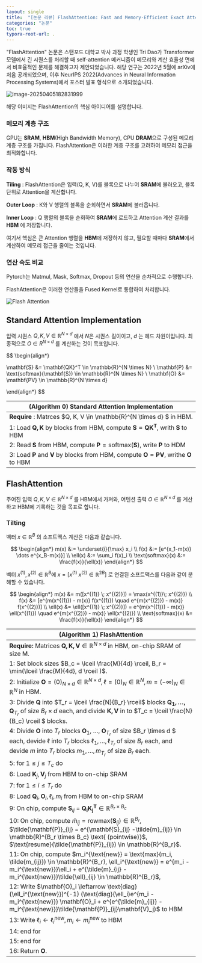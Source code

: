 ```yaml
---
layout: single
title:  "[논문 리뷰] FlashAttention: Fast and Memory-Efficient Exact Attention with IO-Awareness"
categories: "논문"
toc: true
typora-root-url: .
---
```


"FlashAttention" 논문은 스탠포드 대학교 박사 과정 학생인 Tri Dao가 Transformer 모델에서 긴 시퀀스를 처리할 때 self-attention 메커니즘이 메모리와 계산 효율성 면에서 비효율적인 문제를 해결하고자 제안되었습니다. 해당 연구는 2022년 5월에 arXiv에 처음 공개되었으며, 이후 NeurIPS 2022(Advances in Neural Information Processing Systems)에서 포스터 발표 형식으로 소개되었습니다.

![image-20250405182831999](../../images/2025-04-05-int_flashatttention/image-20250405182831999.png)

해당 이미지는 FlashAttention의 핵심 아이디어를 설명합니다.

### 메모리 계층 구조 

GPU는 **SRAM**, **HBM**(High Bandwidth Memory), CPU **DRAM**으로 구성된 메모리 계층 구조를 가집니다. FlashAttention은 이러한 계층 구조를 고려하여 메모리 접근을 최적화합니다.

### 작동 방식 

**Tiling** : FlashAttention은 입력(Q, K, V)를 블록으로 나누어 **SRAM**에 불러오고, 블록단위로 Attention을 계산합니다. 

**Outer Loop** : K와 V 행렬의 블록을 순회하면서 **SRAM**에 불러옵니다. 

**Inner Loop** : Q 행렬의 블록을 순회하여 **SRAM**에 로드하고 Attention 계산 결과를 **HBM** 에 저장합니다.

여기서 핵심은 큰 Attention 행렬을 **HBM**에 저장하지 않고, 필요할 때마다 **SRAM**에서 계산하여 메모리 접근을 줄이는 것입니다.

### 연산 속도 비교 

Pytorch는 Matmul, Mask, Softmax, Dropout 등의 연산을 순차적으로 수행합니다. 

FlashAttention은 이러한 연산들을 Fused Kernel로 통합하여 처리합니다.

![Flash Attention](https://huggingface.co/datasets/huggingface/documentation-images/resolve/main/tgi/flash-attn.png)

## Standard Attention Implementation

입력 시퀀스 $Q, K, V \in \mathbb{R}^{N \times d}$ 에서 $N$은 시퀀스 길이이고, $d$ 는 헤드 차원이입니다. 최종적으로 $O \in R^{N \times d}$ 를 계산하는 것이 목표입니다.

$$
\begin{align*}

\mathbf{S} &= \mathbf{QK}^T \in \mathbb{R}^{N \times N} \\
\mathbf{P} &= \text{softmax}(\mathbf{S}) \in \mathbb{R}^{N \times N} \\
\mathbf{O} &= \mathbf{PV} \in \mathbb{R}^{N \times d}

\end{align*}
$$

| (Algorithm 0)  Standard Attention Implementation             |
| ------------------------------------------------------------ |
| **Require** : Matrces $Q, K, V \in \mathbb{R}^{N \times d} $ in HBM. |
| 1: Load $\mathbf{Q, K}$ by blocks from HBM, compute $\mathbf{S = QK^T}$, writh $\mathbf{S}$ to HBM |
| 2: Read $\mathbf{S}$ from HBM, compute $\mathbf{P} = \text{softmax}(\mathbf{S})$, write $\mathbf{P}$ to HDM |
| 3: Load $\mathbf{P}$ and $\mathbf{V}$  by blocks from HBM, compute $\mathbf{O = PV}$, writhe $\mathbf{O}$ to HBM |

## FlashAttention

주어진 입력 $Q, K, V \in \mathbb{R}^{N \times d}$ 를 HBM에서 가져와, 어텐션 출력 $O \in \mathbb{R}^{N \times d}$ 를 계산하고 HBM에 기록하는 것을 목표로 합니다.

### Tilting 

벡터 $x \in \mathbb{R}^{B}$ 의 소프트맥스 계산은 다음과 같습니다. 

$$
\begin{align*}
m(x) &:= \underset{i}{\max} x_i \\
f(x) &:= [e^{x_1-m(x)} \dots e^{x_B-m(x)}] \\ 
\ell(x) &:= \sum_i f(x)_i \\ 
\text{softmax}(x) &:= \frac{f(x)}{\ell(x)}
\end{align*}
$$

벡터 $x^{(1)}, x^{(2)} \in \mathbb{R}^B$에 $x = [x^{(1)} \; x^{(2)} \in \mathbb{R}^{2B}]$ 로 연결된 소프트맥스를 다음과 같이 분해할 수 있습니다. 

$$
\begin{align*}
m(x) &= m([x^{(1)} \; x^{(2)}]) = \max(x^{(1)}\; x^{(2)}) \\
f(x) &= [e^{m(x^{(1)}) - m(x)} f(x^{(1)}) \quad  e^{m(x^{(2)}) - m(x)} f(x^{(2)})] \\ 
\ell(x) &= \ell([x^{(1)} \; x^{(2)}]) = e^{m(x^{(1)}) - m(x)} \ell(x^{(1)}) \quad  e^{m(x^{(2)}) - m(x)} \ell(x^{(2)}) \\
\text{softmax}(x) &= \frac{f(x)}{\ell(x)}
\end{align*}
$$

| (Algorithm 1) FlashAttention |
| --- |
| **Require:**  Matrices $\mathbf{Q, K, V} \in \mathbb{R}^{N \times d}$ in HBM, on-chip SRAM of size M. |
| 1: Set block sizes $B_c = \lceil \frac{M}{4d} \rceil, B_r = \min(\lceil \frac{M}{4d}, d \rceil )$. |
| 2: Initialize $\mathbf{O} = (0)_{N \times d} \in \mathbb{R}^{N \times d}, \ell = (0)_N \in \mathbb{R}^N, m = (-\infty)_N \in \mathbb{R}^N$ in HBM. |
| 3: Divide $\mathbf{Q}$ into $T_r = \lceil \frac{N}{B_r} \rceil$ blocks $\mathbf{Q_1, \dots, Q}_{T_r}$ of size $B_r \times d$  each, and divide $\mathbf{K, V}$ in to $T_c = \lceil \frac{N}{B_c} \rceil $  blocks. |
| 4: Divide $\mathbf{O}$ into $T_r$ blocks $\mathbf{O}_1$, $\dots,$ $\mathbf{O}_{T_r}$ of size $B_r \times d $ each, devide $\ell$ into $T_r$ blocks $\ell_1, \dots, \ell_{T_r}$ of size $B_r$ each, and devide $m$ into $T_r$ blocks $m_1, \dots, m_{T_r}$ of size $B_r$ each. |
| 5: $\text{for } 1 \leq j \leq T_c \text{ do}$ |
| 6:     Load $\mathbf{K}_j, \mathbf{V}_j$ from HBM to on-chip SRAM |
| 7:     $\text{for } 1 \leq i \leq T_r \text{ do}$ |
| 8:         Load $\mathbf{Q}_i, \mathbf{O}_i, \ell_i, m_i$ from HBM to on-chip SRAM |
| 9:         On chip, compute $\mathbf{S}_{ij}$ = $\mathbf{Q_i K_j^T} \in \mathbb{R}^{B_r \times B_c}$ |
| 10:       On chip, compute $\tilde{m}_{ij} = \text{rowmax}(\mathbf{S}_{ij}) \in \mathbb{R}^{B_r}$, $\tilde{\mathbf{P}}_{ij} = e^{\mathbf{S}_{ij} -\tilde{m}_{ij}} \in \mathbb{R}^{B_r \times B_c} \text{ (pointwise)}$, <br />            $\text{resume}(\tilde{\mathbf{P}}_{ij}) \in \mathbb{R}^{B_r}$. |
| 11:       On chip, compute $m_i^{\text{new}} = \text{max}(m_i, \tilde{m_{ij}}) \in \mathbb{R}^{B_r}, \ell_i^{\text{new}} = e^{m_i - m_i^{\text{new}}}\ell_i + e^{\tilde{m}_{ij} - m_i^{\text{new}}}\tilde{\ell}_{ij} \in \mathbb{R}^{B_r}$, |
| 12:       Write $\mathbf{O}_i \leftarrow \text{diag}(\ell_i^{\text{new}})^{-1} (\text{diag}(\ell_i)e^{m_i - m_i^{\text{new}}} \mathbf{O}_i + e^{e^{\tilde{m}_{ij}} - m_i^{\text{new}}}\tilde{\mathbf{P}}_{ij}\mathbf{V}_j)$ to HBM |
| 13:        Write $\ell_i \leftarrow \ell_i^{\text{new}}, m_i \leftarrow m_i^{\text{new}}$  to HBM |
| 14:        $\text{end for}$ |
| 15: $\text{end for}$ |
| 16: Return $\mathbf{O}$. |
